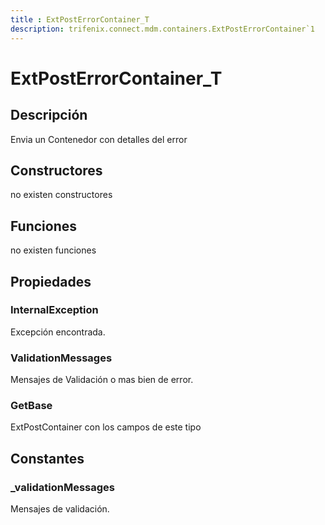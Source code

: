 ```yaml
---
title : ExtPostErrorContainer_T
description: trifenix.connect.mdm.containers.ExtPostErrorContainer`1
---
```




# ExtPostErrorContainer_T

## Descripción
Envia un Contenedor con detalles del error
## Constructores

no existen constructores


## Funciones

no existen funciones

## Propiedades

### InternalException
Excepción encontrada.
### ValidationMessages
Mensajes de Validación o mas bien de error.
### GetBase
ExtPostContainer con los campos de este tipo
## Constantes
### _validationMessages
Mensajes de validación.
